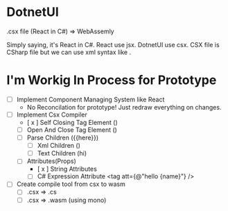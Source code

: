 # DotnetUI
.csx file (React in C#) => WebAssemly

Simply saying, it's React in C#. React use jsx. DotnetUI use csx. CSX file is CSharp file but we can use xml syntax like <MyComponent>.

# I'm Workig In Process for Prototype
- [ ] Implement Component Managing System like React
  - No Reconcilation for prototype! Just redraw everything on changes.
- [ ] Implement Csx Compiler
  - [ x ] Self Closing Tag Element (<tag />)
  - [ ] Open And Close Tag Element (<tag></tag>)
  - [ ] Parse Children (<tag>{{here}}</tag>)
    - [ ] Xml Children (<tag><tag></tag></tag>)
    - [ ] Text Children (<tag>hi</tag>)
  - [ ] Attributes(Props)
    - [ x ] String Attributes <tag att="hello" />
    - [ ] C# Expression Attribute <tag att={@"hello {name}"} />
- [ ] Create compile tool from csx to wasm
  - [ ] .csx => .cs
  - [ ] .csx => .wasm (using mono)

